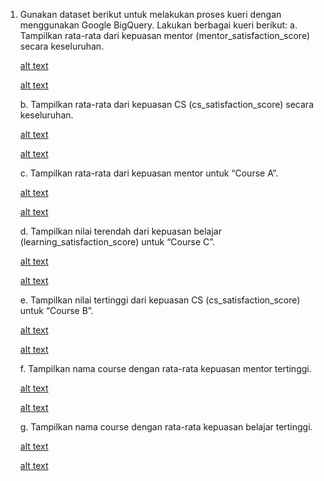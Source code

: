 1. Gunakan dataset berikut untuk melakukan proses kueri dengan menggunakan Google BigQuery. Lakukan berbagai kueri berikut:
    a. Tampilkan rata-rata dari kepuasan mentor (mentor_satisfaction_score) secara keseluruhan.
        
    [alt text](https://github.com/ddzikri/de_muhammad-dzikri-rizaldi/blob/main/12_Data-Warehouse-and-Data-Lake/screenshot/listing_soal-eksplorasi-A.png?raw=true)

    [alt text](https://github.com/ddzikri/de_muhammad-dzikri-rizaldi/blob/main/12_Data-Warehouse-and-Data-Lake/screenshot/output_soal-eksplorasi-A.png?raw=true)
    
    b. Tampilkan rata-rata dari kepuasan CS (cs_satisfaction_score) secara keseluruhan.
    
    [alt text](https://github.com/ddzikri/de_muhammad-dzikri-rizaldi/blob/main/12_Data-Warehouse-and-Data-Lake/screenshot/listing_soal-eksplorasi-B.png?raw=true)

    [alt text](https://github.com/ddzikri/de_muhammad-dzikri-rizaldi/blob/main/12_Data-Warehouse-and-Data-Lake/screenshot/output_soal-eksplorasi-B.png?raw=true)

    c. Tampilkan rata-rata dari kepuasan mentor untuk “Course A”.

    [alt text](https://github.com/ddzikri/de_muhammad-dzikri-rizaldi/blob/main/12_Data-Warehouse-and-Data-Lake/screenshot/listing_soal-eksplorasi-C.png?raw=true)

    [alt text](https://github.com/ddzikri/de_muhammad-dzikri-rizaldi/blob/main/12_Data-Warehouse-and-Data-Lake/screenshot/output_soal-eksplorasi-C.png?raw=true)
    
    d. Tampilkan nilai terendah dari kepuasan belajar (learning_satisfaction_score) untuk “Course C”.
    
    [alt text](https://github.com/ddzikri/de_muhammad-dzikri-rizaldi/blob/main/12_Data-Warehouse-and-Data-Lake/screenshot/listing_soal-eksplorasi-D.png?raw=true)

    [alt text](https://github.com/ddzikri/de_muhammad-dzikri-rizaldi/blob/main/12_Data-Warehouse-and-Data-Lake/screenshot/output_soal-eksplorasi-D.png?raw=true)

    e. Tampilkan nilai tertinggi dari kepuasan CS (cs_satisfaction_score) untuk “Course B”.

    [alt text](https://github.com/ddzikri/de_muhammad-dzikri-rizaldi/blob/main/12_Data-Warehouse-and-Data-Lake/screenshot/listing_soal-eksplorasi-E.png?raw=true)

    [alt text](https://github.com/ddzikri/de_muhammad-dzikri-rizaldi/blob/main/12_Data-Warehouse-and-Data-Lake/screenshot/output_soal-eksplorasi-E.png?raw=true)
    
    f. Tampilkan nama course dengan rata-rata kepuasan mentor tertinggi.

    [alt text](https://github.com/ddzikri/de_muhammad-dzikri-rizaldi/blob/main/12_Data-Warehouse-and-Data-Lake/screenshot/listing_soal-eksplorasi-F.png?raw=true)

    [alt text](https://github.com/ddzikri/de_muhammad-dzikri-rizaldi/blob/main/12_Data-Warehouse-and-Data-Lake/screenshot/output_soal-eksplorasi-F.png?raw=true)
    
    g. Tampilkan nama course dengan rata-rata kepuasan belajar tertinggi.
    
    [alt text](https://github.com/ddzikri/de_muhammad-dzikri-rizaldi/blob/main/12_Data-Warehouse-and-Data-Lake/screenshot/listing_soal-eksplorasi-G.png?raw=true)

    [alt text](https://github.com/ddzikri/de_muhammad-dzikri-rizaldi/blob/main/12_Data-Warehouse-and-Data-Lake/screenshot/output_soal-eksplorasi-G.png?raw=true)